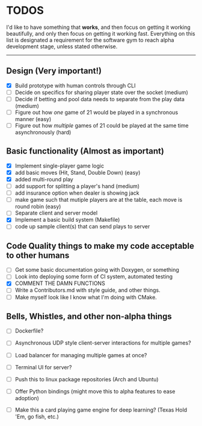 # TODOS

I'd like to have something that **works**, and then focus on getting it working beautifully,
and only then focus on getting it working fast. Everything on this list is designated
a requirement for the software gym to reach alpha development stage, unless stated otherwise.

---


## Design (Very important!)
- [x] Build prototype with human controls through CLI 
- [ ] Decide on specifics for sharing player state over the socket (medium)
- [ ] Decide if betting and pool data needs to separate from the play data (medium) 
- [ ] Figure out how _one_ game of 21 would be played in a synchronous manner (easy)
- [ ] Figure out how _multiple_ games of 21 could be played at the same time asynchronously (hard)

## Basic functionality (Almost as important)
- [x] Implement single-player game logic
- [x] add basic moves (Hit, Stand, Double Down) (easy)
- [x] added multi-round play
- [ ] add support for splitting a player's hand (medium)
- [ ] add insurance option when dealer is showing jack
- [ ] make game such that mutiple players are at the table, each move is round robin (easy)
- [ ] Separate client and server model
- [x] Implement a basic build system (Makefile)
- [ ] code up sample client(s) that can send plays to server 

## Code Quality things to make my code acceptable to other humans
- [ ] Get some basic documentation going with Doxygen, or something
- [ ] Look into deploying some form of CI system, automated testing
- [x] COMMENT THE DAMN FUNCTIONS 
- [ ] Write a Contributors.md with style guide, and other things.
- [ ] Make myself look like I know what I'm doing with CMake. 

## Bells, Whistles, and other non-alpha things
- [ ] Dockerfile?
- [ ] Asynchronous UDP style client-server interactions for multiple games?
- [ ] Load balancer for managing multiple games at once?
- [ ] Terminal UI for server?
- [ ] Push this to linux package repositories (Arch and Ubuntu)
- [ ] Offer Python bindings (might move this to alpha features to ease adoption)
- [ ] Make this a card playing game engine for deep learning? (Texas Hold 'Em, go fish, etc.)

